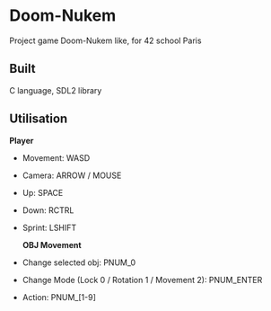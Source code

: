 # Doom-Nukem
Project game Doom-Nukem like, for 42 school Paris

## Built
  C language, SDL2 library

## Utilisation

   <strong>Player</strong>
* Movement:   WASD
* Camera:   ARROW / MOUSE
* Up:   SPACE
* Down:   RCTRL
* Sprint:   LSHIFT

   <strong>OBJ Movement</strong>
* Change selected obj:  PNUM_0
* Change Mode (Lock 0 / Rotation 1 / Movement 2):
                        PNUM_ENTER
* Action: PNUM_[1-9]
